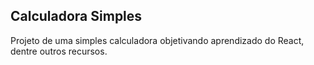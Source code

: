 ## Calculadora Simples

Projeto de uma simples calculadora objetivando aprendizado do React, dentre outros recursos.